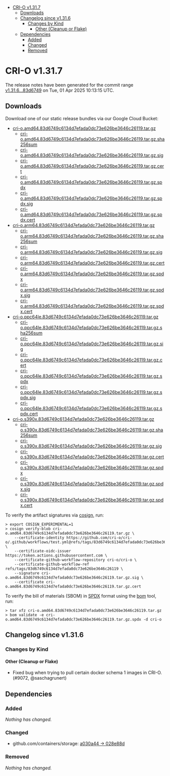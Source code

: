 - [CRI-O v1.31.7](#cri-o-v1317)
  - [Downloads](#downloads)
  - [Changelog since v1.31.6](#changelog-since-v1316)
    - [Changes by Kind](#changes-by-kind)
      - [Other (Cleanup or Flake)](#other-cleanup-or-flake)
  - [Dependencies](#dependencies)
    - [Added](#added)
    - [Changed](#changed)
    - [Removed](#removed)

# CRI-O v1.31.7

The release notes have been generated for the commit range
[v1.31.6...83d6749](https://github.com/cri-o/cri-o/compare/v1.31.6...v1.31.7) on Tue, 01 Apr 2025 10:13:15 UTC.

## Downloads

Download one of our static release bundles via our Google Cloud Bucket:

- [cri-o.amd64.83d6749c6134d7efada0dc73e626be3646c26119.tar.gz](https://storage.googleapis.com/cri-o/artifacts/cri-o.amd64.83d6749c6134d7efada0dc73e626be3646c26119.tar.gz)
  - [cri-o.amd64.83d6749c6134d7efada0dc73e626be3646c26119.tar.gz.sha256sum](https://storage.googleapis.com/cri-o/artifacts/cri-o.amd64.83d6749c6134d7efada0dc73e626be3646c26119.tar.gz.sha256sum)
  - [cri-o.amd64.83d6749c6134d7efada0dc73e626be3646c26119.tar.gz.sig](https://storage.googleapis.com/cri-o/artifacts/cri-o.amd64.83d6749c6134d7efada0dc73e626be3646c26119.tar.gz.sig)
  - [cri-o.amd64.83d6749c6134d7efada0dc73e626be3646c26119.tar.gz.cert](https://storage.googleapis.com/cri-o/artifacts/cri-o.amd64.83d6749c6134d7efada0dc73e626be3646c26119.tar.gz.cert)
  - [cri-o.amd64.83d6749c6134d7efada0dc73e626be3646c26119.tar.gz.spdx](https://storage.googleapis.com/cri-o/artifacts/cri-o.amd64.83d6749c6134d7efada0dc73e626be3646c26119.tar.gz.spdx)
  - [cri-o.amd64.83d6749c6134d7efada0dc73e626be3646c26119.tar.gz.spdx.sig](https://storage.googleapis.com/cri-o/artifacts/cri-o.amd64.83d6749c6134d7efada0dc73e626be3646c26119.tar.gz.spdx.sig)
  - [cri-o.amd64.83d6749c6134d7efada0dc73e626be3646c26119.tar.gz.spdx.cert](https://storage.googleapis.com/cri-o/artifacts/cri-o.amd64.83d6749c6134d7efada0dc73e626be3646c26119.tar.gz.spdx.cert)
- [cri-o.arm64.83d6749c6134d7efada0dc73e626be3646c26119.tar.gz](https://storage.googleapis.com/cri-o/artifacts/cri-o.arm64.83d6749c6134d7efada0dc73e626be3646c26119.tar.gz)
  - [cri-o.arm64.83d6749c6134d7efada0dc73e626be3646c26119.tar.gz.sha256sum](https://storage.googleapis.com/cri-o/artifacts/cri-o.arm64.83d6749c6134d7efada0dc73e626be3646c26119.tar.gz.sha256sum)
  - [cri-o.arm64.83d6749c6134d7efada0dc73e626be3646c26119.tar.gz.sig](https://storage.googleapis.com/cri-o/artifacts/cri-o.arm64.83d6749c6134d7efada0dc73e626be3646c26119.tar.gz.sig)
  - [cri-o.arm64.83d6749c6134d7efada0dc73e626be3646c26119.tar.gz.cert](https://storage.googleapis.com/cri-o/artifacts/cri-o.arm64.83d6749c6134d7efada0dc73e626be3646c26119.tar.gz.cert)
  - [cri-o.arm64.83d6749c6134d7efada0dc73e626be3646c26119.tar.gz.spdx](https://storage.googleapis.com/cri-o/artifacts/cri-o.arm64.83d6749c6134d7efada0dc73e626be3646c26119.tar.gz.spdx)
  - [cri-o.arm64.83d6749c6134d7efada0dc73e626be3646c26119.tar.gz.spdx.sig](https://storage.googleapis.com/cri-o/artifacts/cri-o.arm64.83d6749c6134d7efada0dc73e626be3646c26119.tar.gz.spdx.sig)
  - [cri-o.arm64.83d6749c6134d7efada0dc73e626be3646c26119.tar.gz.spdx.cert](https://storage.googleapis.com/cri-o/artifacts/cri-o.arm64.83d6749c6134d7efada0dc73e626be3646c26119.tar.gz.spdx.cert)
- [cri-o.ppc64le.83d6749c6134d7efada0dc73e626be3646c26119.tar.gz](https://storage.googleapis.com/cri-o/artifacts/cri-o.ppc64le.83d6749c6134d7efada0dc73e626be3646c26119.tar.gz)
  - [cri-o.ppc64le.83d6749c6134d7efada0dc73e626be3646c26119.tar.gz.sha256sum](https://storage.googleapis.com/cri-o/artifacts/cri-o.ppc64le.83d6749c6134d7efada0dc73e626be3646c26119.tar.gz.sha256sum)
  - [cri-o.ppc64le.83d6749c6134d7efada0dc73e626be3646c26119.tar.gz.sig](https://storage.googleapis.com/cri-o/artifacts/cri-o.ppc64le.83d6749c6134d7efada0dc73e626be3646c26119.tar.gz.sig)
  - [cri-o.ppc64le.83d6749c6134d7efada0dc73e626be3646c26119.tar.gz.cert](https://storage.googleapis.com/cri-o/artifacts/cri-o.ppc64le.83d6749c6134d7efada0dc73e626be3646c26119.tar.gz.cert)
  - [cri-o.ppc64le.83d6749c6134d7efada0dc73e626be3646c26119.tar.gz.spdx](https://storage.googleapis.com/cri-o/artifacts/cri-o.ppc64le.83d6749c6134d7efada0dc73e626be3646c26119.tar.gz.spdx)
  - [cri-o.ppc64le.83d6749c6134d7efada0dc73e626be3646c26119.tar.gz.spdx.sig](https://storage.googleapis.com/cri-o/artifacts/cri-o.ppc64le.83d6749c6134d7efada0dc73e626be3646c26119.tar.gz.spdx.sig)
  - [cri-o.ppc64le.83d6749c6134d7efada0dc73e626be3646c26119.tar.gz.spdx.cert](https://storage.googleapis.com/cri-o/artifacts/cri-o.ppc64le.83d6749c6134d7efada0dc73e626be3646c26119.tar.gz.spdx.cert)
- [cri-o.s390x.83d6749c6134d7efada0dc73e626be3646c26119.tar.gz](https://storage.googleapis.com/cri-o/artifacts/cri-o.s390x.83d6749c6134d7efada0dc73e626be3646c26119.tar.gz)
  - [cri-o.s390x.83d6749c6134d7efada0dc73e626be3646c26119.tar.gz.sha256sum](https://storage.googleapis.com/cri-o/artifacts/cri-o.s390x.83d6749c6134d7efada0dc73e626be3646c26119.tar.gz.sha256sum)
  - [cri-o.s390x.83d6749c6134d7efada0dc73e626be3646c26119.tar.gz.sig](https://storage.googleapis.com/cri-o/artifacts/cri-o.s390x.83d6749c6134d7efada0dc73e626be3646c26119.tar.gz.sig)
  - [cri-o.s390x.83d6749c6134d7efada0dc73e626be3646c26119.tar.gz.cert](https://storage.googleapis.com/cri-o/artifacts/cri-o.s390x.83d6749c6134d7efada0dc73e626be3646c26119.tar.gz.cert)
  - [cri-o.s390x.83d6749c6134d7efada0dc73e626be3646c26119.tar.gz.spdx](https://storage.googleapis.com/cri-o/artifacts/cri-o.s390x.83d6749c6134d7efada0dc73e626be3646c26119.tar.gz.spdx)
  - [cri-o.s390x.83d6749c6134d7efada0dc73e626be3646c26119.tar.gz.spdx.sig](https://storage.googleapis.com/cri-o/artifacts/cri-o.s390x.83d6749c6134d7efada0dc73e626be3646c26119.tar.gz.spdx.sig)
  - [cri-o.s390x.83d6749c6134d7efada0dc73e626be3646c26119.tar.gz.spdx.cert](https://storage.googleapis.com/cri-o/artifacts/cri-o.s390x.83d6749c6134d7efada0dc73e626be3646c26119.tar.gz.spdx.cert)

To verify the artifact signatures via [cosign](https://github.com/sigstore/cosign), run:

```console
> export COSIGN_EXPERIMENTAL=1
> cosign verify-blob cri-o.amd64.83d6749c6134d7efada0dc73e626be3646c26119.tar.gz \
    --certificate-identity https://github.com/cri-o/cri-o/.github/workflows/test.yml@refs/tags/83d6749c6134d7efada0dc73e626be3646c26119 \
    --certificate-oidc-issuer https://token.actions.githubusercontent.com \
    --certificate-github-workflow-repository cri-o/cri-o \
    --certificate-github-workflow-ref refs/tags/83d6749c6134d7efada0dc73e626be3646c26119 \
    --signature cri-o.amd64.83d6749c6134d7efada0dc73e626be3646c26119.tar.gz.sig \
    --certificate cri-o.amd64.83d6749c6134d7efada0dc73e626be3646c26119.tar.gz.cert
```

To verify the bill of materials (SBOM) in [SPDX](https://spdx.org) format using the [bom](https://sigs.k8s.io/bom) tool, run:

```console
> tar xfz cri-o.amd64.83d6749c6134d7efada0dc73e626be3646c26119.tar.gz
> bom validate -e cri-o.amd64.83d6749c6134d7efada0dc73e626be3646c26119.tar.gz.spdx -d cri-o
```

## Changelog since v1.31.6

### Changes by Kind

#### Other (Cleanup or Flake)
 - Fixed bug when trying to pull certain docker schema 1 images in CRI-O. (#9072, @saschagrunert)

## Dependencies

### Added
_Nothing has changed._

### Changed
- github.com/containers/storage: [a030a44 → 028e88d](https://github.com/containers/storage/compare/a030a44...028e88d)

### Removed
_Nothing has changed._
